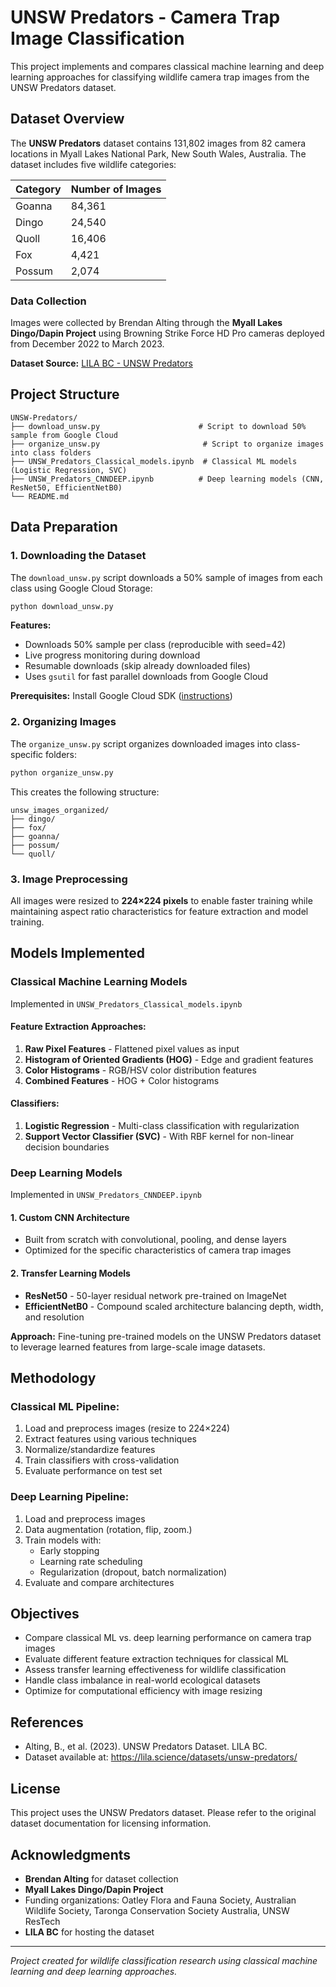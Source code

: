 # UNSW Predators - Camera Trap Image Classification

This project implements and compares classical machine learning and deep learning approaches for classifying wildlife camera trap images from the UNSW Predators dataset.

## Dataset Overview

The **UNSW Predators** dataset contains 131,802 images from 82 camera locations in Myall Lakes National Park, New South Wales, Australia. The dataset includes five wildlife categories:

| Category | Number of Images |
|----------|-----------------|
| Goanna   | 84,361          |
| Dingo    | 24,540          |
| Quoll    | 16,406          |
| Fox      | 4,421           |
| Possum   | 2,074           |

### Data Collection

Images were collected by Brendan Alting through the **Myall Lakes Dingo/Dapin Project** using Browning Strike Force HD Pro cameras deployed from December 2022 to March 2023.

**Dataset Source:** [LILA BC - UNSW Predators](https://lila.science/datasets/unsw-predators/)

## Project Structure

```
UNSW-Predators/
├── download_unsw.py                      # Script to download 50% sample from Google Cloud
├── organize_unsw.py                       # Script to organize images into class folders
├── UNSW_Predators_Classical_models.ipynb  # Classical ML models (Logistic Regression, SVC)
├── UNSW_Predators_CNNDEEP.ipynb          # Deep learning models (CNN, ResNet50, EfficientNetB0)
└── README.md
```

## Data Preparation

### 1. Downloading the Dataset

The `download_unsw.py` script downloads a 50% sample of images from each class using Google Cloud Storage:

```bash
python download_unsw.py
```

**Features:**
- Downloads 50% sample per class (reproducible with seed=42)
- Live progress monitoring during download
- Resumable downloads (skip already downloaded files)
- Uses `gsutil` for fast parallel downloads from Google Cloud

**Prerequisites:** Install Google Cloud SDK ([instructions](https://cloud.google.com/sdk/docs/install))

### 2. Organizing Images

The `organize_unsw.py` script organizes downloaded images into class-specific folders:

```bash
python organize_unsw.py
```

This creates the following structure:
```
unsw_images_organized/
├── dingo/
├── fox/
├── goanna/
├── possum/
└── quoll/
```

### 3. Image Preprocessing

All images were resized to **224×224 pixels** to enable faster training while maintaining aspect ratio characteristics for feature extraction and model training.

## Models Implemented

### Classical Machine Learning Models

Implemented in `UNSW_Predators_Classical_models.ipynb`

#### Feature Extraction Approaches:
1. **Raw Pixel Features** - Flattened pixel values as input
2. **Histogram of Oriented Gradients (HOG)** - Edge and gradient features
3. **Color Histograms** - RGB/HSV color distribution features
4. **Combined Features** - HOG + Color histograms

#### Classifiers:
1. **Logistic Regression** - Multi-class classification with regularization
2. **Support Vector Classifier (SVC)** - With RBF kernel for non-linear decision boundaries

### Deep Learning Models

Implemented in `UNSW_Predators_CNNDEEP.ipynb`

#### 1. Custom CNN Architecture
- Built from scratch with convolutional, pooling, and dense layers
- Optimized for the specific characteristics of camera trap images

#### 2. Transfer Learning Models
- **ResNet50** - 50-layer residual network pre-trained on ImageNet
- **EfficientNetB0** - Compound scaled architecture balancing depth, width, and resolution

**Approach:** Fine-tuning pre-trained models on the UNSW Predators dataset to leverage learned features from large-scale image datasets.

## Methodology

### Classical ML Pipeline:
1. Load and preprocess images (resize to 224×224)
2. Extract features using various techniques
3. Normalize/standardize features
4. Train classifiers with cross-validation
5. Evaluate performance on test set

### Deep Learning Pipeline:
1. Load and preprocess images
2. Data augmentation (rotation, flip, zoom.)
3. Train models with:
   - Early stopping
   - Learning rate scheduling
   - Regularization (dropout, batch normalization)
4. Evaluate and compare architectures

## Objectives

- Compare classical ML vs. deep learning performance on camera trap images
- Evaluate different feature extraction techniques for classical ML
- Assess transfer learning effectiveness for wildlife classification
- Handle class imbalance in real-world ecological datasets
- Optimize for computational efficiency with image resizing

## References

- Alting, B., et al. (2023). UNSW Predators Dataset. LILA BC.
- Dataset available at: https://lila.science/datasets/unsw-predators/

## License

This project uses the UNSW Predators dataset. Please refer to the original dataset documentation for licensing information.

## Acknowledgments

- **Brendan Alting** for dataset collection
- **Myall Lakes Dingo/Dapin Project**
- Funding organizations: Oatley Flora and Fauna Society, Australian Wildlife Society, Taronga Conservation Society Australia, UNSW ResTech
- **LILA BC** for hosting the dataset

---

*Project created for wildlife classification research using classical machine learning and deep learning approaches.*
